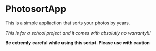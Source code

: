 # PhotosortApp

This is a simple appliaction that sorts your photos by years. 

*This is for a school project and it comes with absolutly no warranty!!!*

**Be extremly careful while using this script. Please use with caution**
